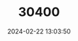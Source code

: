 ---
title: "30400"
category: "Jubaeopsis caffra"
draft: false
date: 2024-02-22 13:03:50
languages:
  English: ["Dwarf Palm", "Mkambati Palm", "Pondoland Coconut", "Pondoland Palm", "Pondo-palm", "Pondo Palm", "Pondo Coconut"]
  Xhosa: ["Ikomba", "Inkomba"]
  Afrikaans: ["Palmboom", "Pondo-kokospalm", "Rivierpalmboom"]
---